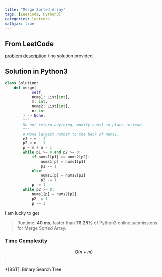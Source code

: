 ```yaml
---
title: "Merge Sorted Array"
tags: [LeetCode, Python3]
categories: leetcore
mathjax: true
---
```


## From LeetCode
[problem description](https://leetcode.com/problems/merge-sorted-array/)
/
no solution provided

## Solution in Python3
```python
class Solution:
    def merge(
            self, 
            nums1: List[int], 
            m: int, 
            nums2: List[int], 
            n: int
        ) -> None:
        """
        Do not return anything, modify nums1 in-place instead.
        """
        # Move largest number to the back of nums1.
        p1 = m - 1
        p2 = n - 1
        p = m + n - 1  
        while p1 >= 0 and p2 >= 0:
            if nums1[p1] >= nums2[p2]:
                nums1[p] = nums1[p1]
                p1 -= 1
            else:
                nums1[p] = nums2[p2]
                p2 -= 1
            p -= 1
        while p2 >= 0:
            nums1[p] = nums2[p2]
            p2 -= 1
            p -= 1
```
I am lucky to get
> Runtime: **40 ms**, faster than **76.25%** of Python3 online submissions for Merge Sorted Array.

### Time Complexity
$$O(n + m)$$.


*[BST]: Binary Search Tree